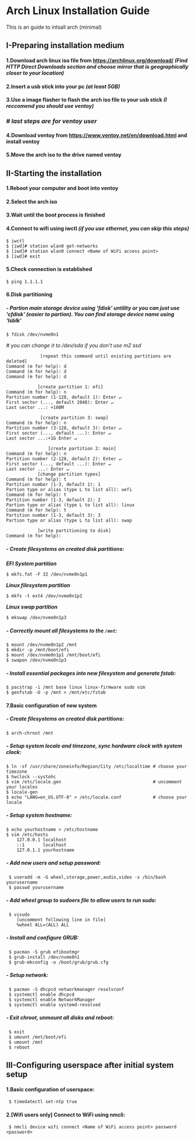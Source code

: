 # Arch Linux Installation Guide
This is an guide to intsall arch (minimal)
## I-Preparing installation medium
 #### 1.Download arch linux iso file from https://archlinux.org/download/ _(Find HTTP Direct Downloads section and choose mirror that is geographically closer to your location)_
 #### 2.Insert a usb stick into your pc _(at least 5GB)_
 #### 3.Use a image flasher to flash the arch iso file to your usb stick _(I reccomend you should use ventoy)_
 ### **_# last steps are for ventoy user_**
 #### 4.Download ventoy from https://www.ventoy.net/en/download.html and install ventoy
 #### 5.Move the arch iso to the drive named ventoy
## II-Starting the installation
 #### 1.Reboot your computer and boot into ventoy
 #### 2.Select the arch iso
 #### 3.Wait until the boot process is finished
 #### 4.Connect to wifi using iwctl   _(if you use ethernet, you can skip this steps)_
    $ iwctl
    $ [iwd]# station wlan0 get-networks
    $ [iwd]# station wlan0 connect <Name of WiFi access point>
    $ [iwd]# exit
 #### 5.Check connection is established
    $ ping 1.1.1.1
 #### 6.Disk partitioning 
 ##### - Partion main storage device using 'fdisk' untility or you can just use 'cfdisk' (easier to partion). You can find storage device name using 'lsblk'
    $ fdisk /dev/nvme0n1             
  *# you can change it to /dev/sda if you don't use m2 ssd*
  
                 [repeat this command until existing partitions are deleted]
    Command (m for help): d
    Command (m for help): d
    Command (m for help): d

                [create partition 1: efi]
    Command (m for help): n
    Partition number (1-128, default 1): Enter ↵
    First sector (..., default 2048): Enter ↵
    Last sector ...: +100M

                 [create partition 3: swap]
    Command (m for help): n
    Partition number (3-128, default 3): Enter ↵
    First sector (..., default ...): Enter ↵
    Last sector ...:+1G Enter ↵
    
                    [create partition 2: main]
    Command (m for help): n
    Partition number (2-128, default 2): Enter ↵
    First sector (..., default ...): Enter ↵
    Last sector ...: Enter ↵
                [change partition types]
    Command (m for help): t
    Partition number (1-3, default 1): 1
    Partion type or alias (type L to list all): uefi
    Command (m for help): t
    Partition number (1-3, default 2): 2
    Partion type or alias (type L to list all): linux
    Command (m for help): t
    Partition number (1-3, default 3): 3
    Partion type or alias (type L to list all): swap

                [write partitioning to disk]
    Command (m for help): 
 ##### - Create filesystems on created disk partitions:
**_EFI System partition_**
 
    $ mkfs.fat -F 32 /dev/nvme0n1p1
**_Linux filesystem partition_**
    
    $ mkfs -t ext4 /dev/nvme0n1p2  
**_Linux swap partition_**

    $ mkswap /dev/nvme0n1p3          
 ##### - Correctly mount all filesystems to the `/mnt`:
    $ mount /dev/nvme0n1p2 /mnt
    $ mkdir -p /mnt/boot/efi
    $ mount /dev/nvme0n1p1 /mnt/boot/efi
    $ swapon /dev/nvme0n1p3
 ##### - Install essential packages into new filesystem and generate fstab:
    $ pacstrap -i /mnt base linux linux-firmware sudo vim 
    $ genfstab -U -p /mnt > /mnt/etc/fstab
 #### 7.Basic configuration of new system
 ##### - Create filesystems on created disk partitions:
    $ arch-chroot /mnt
 ##### - Setup system locale and timezone, sync hardware clock with system clock:
    $ ln -sf /usr/share/zoneinfo/Region/City /etc/localtime # choose your timezone
    $ hwclock --systohc
    $ vim /etc/locale.gen                                   # uncomment your locales
    $ locale-gen
    $ echo "LANG=en_US.UTF-8" > /etc/locale.conf            # choose your locale
 ##### - Setup system hostname:
    $ echo yourhostname > /etc/hostname
    $ vim /etc/hosts
        127.0.0.1 localhost
        ::1       localhost
        127.0.1.1 yourhostname
 ##### - Add new users and setup password:
     $ useradd -m -G wheel,storage,power,audio,video -s /bin/bash yourusername 
     $ passwd yourusername
 ##### - Add wheel group to sudoers file to allow users to run sudo:
     $ visudo
        [uncomment following line in file]
        %wheel ALL=(ALL) ALL
 ##### - Install and configure GRUB:
     $ pacman -S grub efibootmgr
     $ grub-install /dev/nvme0n1
     $ grub-mkconfig -o /boot/grub/grub.cfg
 ##### - Setup network:
     $ pacman -S dhcpcd networkmanager resolvconf
     $ systemctl enable dhcpcd
     $ systemctl enable NetworkManager
     $ systemctl enable systemd-resolved
 ##### - Exit chroot, unmount all disks and reboot:
     $ exit
     $ umount /mnt/boot/efi
     $ umount /mnt
     $ reboot
## III-Configuring userspace after initial system setup
 #### 1.Basic configuration of userspace:
     $ timedatectl set-ntp true
 #### 2.[Wifi users only] Connect to WiFi using nmcli:
     $ nmcli device wifi connect <Name of WiFi access point> password <password>
    
 
